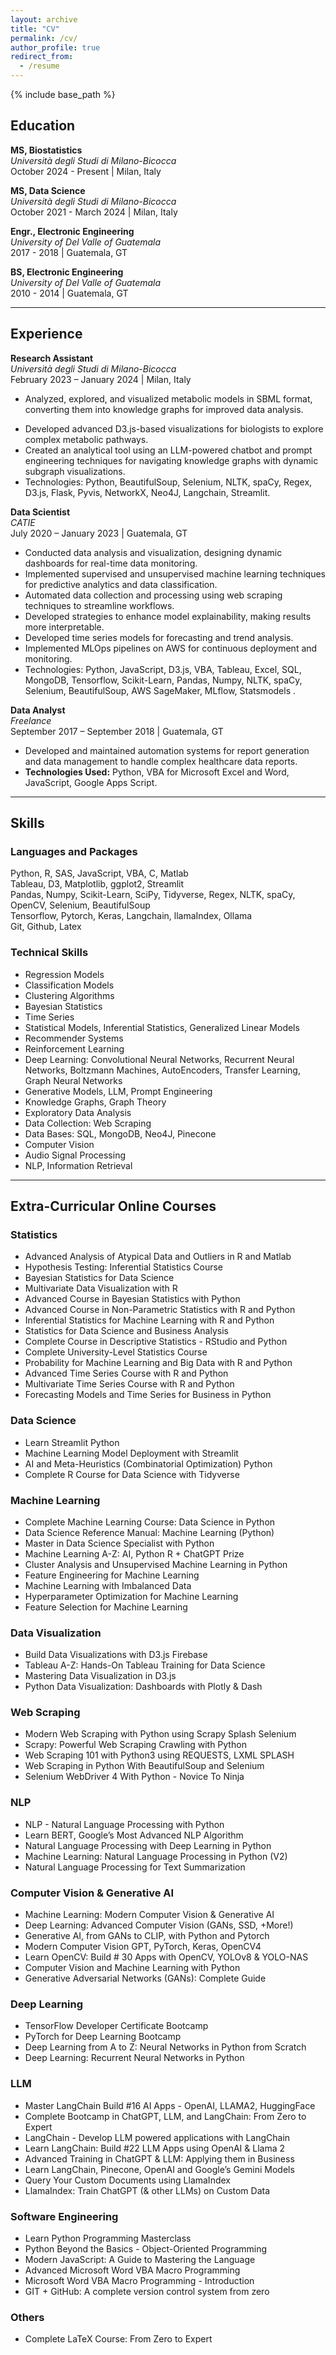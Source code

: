 ```yaml
---
layout: archive
title: "CV"
permalink: /cv/
author_profile: true
redirect_from:
  - /resume
---
```


{% include base_path %}



## Education


**MS, Biostatistics**  
*Università degli Studi di Milano-Bicocca*  
October 2024 - Present | Milan, Italy



**MS, Data Science**  
*Università degli Studi di Milano-Bicocca*  
October 2021 - March 2024 | Milan, Italy

**Engr., Electronic Engineering**  
*University of Del Valle of Guatemala*  
2017 - 2018 | Guatemala, GT

**BS, Electronic Engineering**  
*University of Del Valle of Guatemala*  
2010 - 2014 | Guatemala, GT

---

## Experience

**Research Assistant**  
*Università degli Studi di Milano-Bicocca*  
February 2023 – January 2024 | Milan, Italy

* Analyzed, explored, and visualized metabolic models in SBML format, converting them into knowledge graphs for improved data analysis.
- Developed advanced D3.js-based visualizations for biologists to explore complex metabolic pathways.
- Created an analytical tool using an LLM-powered chatbot and prompt engineering techniques for navigating knowledge graphs with dynamic subgraph visualizations.
- Technologies: Python, BeautifulSoup, Selenium, NLTK, spaCy, Regex, D3.js, Flask, Pyvis, NetworkX, Neo4J, Langchain, Streamlit.

**Data Scientist**  
*CATIE*  
July 2020 – January 2023 | Guatemala, GT

- Conducted data analysis and visualization, designing dynamic dashboards for real-time data monitoring.
- Implemented supervised and unsupervised machine learning techniques for predictive analytics and data classification.
- Automated data collection and processing using web scraping techniques to streamline workflows.
- Developed strategies to enhance model explainability, making results more interpretable.
- Developed time series models for forecasting and trend analysis.
- Implemented MLOps pipelines on AWS for continuous deployment and monitoring.
- Technologies: Python, JavaScript, D3.js, VBA, Tableau, Excel, SQL, MongoDB, Tensorflow, Scikit-Learn, Pandas, Numpy, NLTK, spaCy, Selenium, BeautifulSoup, AWS SageMaker, MLflow, Statsmodels .

**Data Analyst**  
*Freelance*  
September 2017 – September 2018 | Guatemala, GT

- Developed and maintained automation systems for report generation and data management to handle complex healthcare data reports.
- **Technologies Used:** Python, VBA for Microsoft Excel and Word, JavaScript, Google Apps Script.

---

## Skills

### Languages and Packages
Python, R, SAS, JavaScript, VBA, C, Matlab  
Tableau, D3, Matplotlib, ggplot2, Streamlit  
Pandas, Numpy, Scikit-Learn, SciPy, Tidyverse, Regex, NLTK, spaCy, OpenCV, Selenium, BeautifulSoup  
Tensorflow, Pytorch, Keras, Langchain, llamaIndex, Ollama  
Git, Github, Latex

### Technical Skills
- Regression Models
- Classification Models
- Clustering Algorithms
- Bayesian Statistics
- Time Series
- Statistical Models, Inferential Statistics, Generalized Linear Models
- Recommender Systems
- Reinforcement Learning
- Deep Learning: Convolutional Neural Networks, Recurrent Neural Networks, Boltzmann Machines, AutoEncoders, Transfer Learning, Graph Neural Networks
- Generative Models, LLM, Prompt Engineering
- Knowledge Graphs, Graph Theory
- Exploratory Data Analysis
- Data Collection: Web Scraping
- Data Bases: SQL, MongoDB, Neo4J, Pinecone
- Computer Vision
- Audio Signal Processing
- NLP, Information Retrieval

---

## Extra-Curricular Online Courses

### Statistics
- Advanced Analysis of Atypical Data and Outliers in R and Matlab
- Hypothesis Testing: Inferential Statistics Course
- Bayesian Statistics for Data Science
- Multivariate Data Visualization with R
- Advanced Course in Bayesian Statistics with Python
- Advanced Course in Non-Parametric Statistics with R and Python
- Inferential Statistics for Machine Learning with R and Python
- Statistics for Data Science and Business Analysis
- Complete Course in Descriptive Statistics - RStudio and Python
- Complete University-Level Statistics Course
- Probability for Machine Learning and Big Data with R and Python
- Advanced Time Series Course with R and Python
- Multivariate Time Series Course with R and Python
- Forecasting Models and Time Series for Business in Python

### Data Science
- Learn Streamlit Python
- Machine Learning Model Deployment with Streamlit
- AI and Meta-Heuristics (Combinatorial Optimization) Python
- Complete R Course for Data Science with Tidyverse

### Machine Learning
- Complete Machine Learning Course: Data Science in Python
- Data Science Reference Manual: Machine Learning (Python)
- Master in Data Science Specialist with Python
- Machine Learning A-Z: AI, Python R + ChatGPT Prize
- Cluster Analysis and Unsupervised Machine Learning in Python
- Feature Engineering for Machine Learning
- Machine Learning with Imbalanced Data
- Hyperparameter Optimization for Machine Learning
- Feature Selection for Machine Learning

### Data Visualization
- Build Data Visualizations with D3.js Firebase
- Tableau A-Z: Hands-On Tableau Training for Data Science
- Mastering Data Visualization in D3.js
- Python Data Visualization: Dashboards with Plotly & Dash

### Web Scraping
- Modern Web Scraping with Python using Scrapy Splash Selenium
- Scrapy: Powerful Web Scraping Crawling with Python
- Web Scraping 101 with Python3 using REQUESTS, LXML SPLASH
- Web Scraping in Python With BeautifulSoup and Selenium
- Selenium WebDriver 4 With Python - Novice To Ninja

### NLP
- NLP - Natural Language Processing with Python
- Learn BERT, Google’s Most Advanced NLP Algorithm
- Natural Language Processing with Deep Learning in Python
- Machine Learning: Natural Language Processing in Python (V2)
- Natural Language Processing for Text Summarization

### Computer Vision & Generative AI
- Machine Learning: Modern Computer Vision & Generative AI
- Deep Learning: Advanced Computer Vision (GANs, SSD, +More!)
- Generative AI, from GANs to CLIP, with Python and Pytorch
- Modern Computer Vision GPT, PyTorch, Keras, OpenCV4
- Learn OpenCV: Build # 30 Apps with OpenCV, YOLOv8 & YOLO-NAS
- Computer Vision and Machine Learning with Python
- Generative Adversarial Networks (GANs): Complete Guide

### Deep Learning
- TensorFlow Developer Certificate Bootcamp
- PyTorch for Deep Learning Bootcamp
- Deep Learning from A to Z: Neural Networks in Python from Scratch
- Deep Learning: Recurrent Neural Networks in Python

### LLM
- Master LangChain Build #16 AI Apps - OpenAI, LLAMA2, HuggingFace
- Complete Bootcamp in ChatGPT, LLM, and LangChain: From Zero to Expert
- LangChain - Develop LLM powered applications with LangChain
- Learn LangChain: Build #22 LLM Apps using OpenAI & Llama 2
- Advanced Training in ChatGPT & LLM: Applying them in Business
- Learn LangChain, Pinecone, OpenAI and Google’s Gemini Models
- Query Your Custom Documents using LlamaIndex
- LlamaIndex: Train ChatGPT (& other LLMs) on Custom Data

### Software Engineering
- Learn Python Programming Masterclass
- Python Beyond the Basics - Object-Oriented Programming
- Modern JavaScript: A Guide to Mastering the Language
- Advanced Microsoft Word VBA Macro Programming
- Microsoft Word VBA Macro Programming - Introduction
- GIT + GitHub: A complete version control system from zero

### Others
- Complete LaTeX Course: From Zero to Expert


